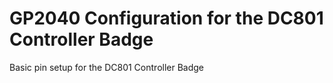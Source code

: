# GP2040 Configuration for the DC801 Controller Badge

Basic pin setup for the DC801 Controller Badge
